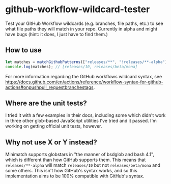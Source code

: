 # github-workflow-wildcard-tester
Test your GitHub Workflow wildcards (e.g. branches, file paths, etc.) to see what file paths they will match in your repo. Currently in alpha and might have bugs (hint: it does, I just have to find them.)

## How to use

```javascript
let matches = matchGithubPatterns(["releases/**", "!releases/**-alpha"], ["releases/10", "releases/beta/mona", "releases/10-alpha", "releases/beta/3-alpha"]);
console.log(matches); // [releases/10, releases/beta/mona]
```

For more information regarding the GitHub workflows wildcard syntax, see https://docs.github.com/en/actions/reference/workflow-syntax-for-github-actions#onpushpull_requestbranchestags.

## Where are the unit tests?

I tried it with a few examples in their docs, including some which didn't work in three other glob-based JavaScript utilities I've tried and it passed. I'm working on getting official unit tests, however.

## Why not use X or Y instead?

Minimatch supports globstars in "the manner of bsdglob and bash 4.1", which is different than how GitHub supports them. This means that `releases/**-alpha` will match `releases/10` but not `releases/beta/mona` and some others. This isn't how GitHub's syntax works, and so this implementation aims to be 100% compatible with GitHub's syntax.
